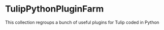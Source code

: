 # TulipPythonPluginFarm
This collection regroups a bunch of useful plugins for Tulip coded in Python
